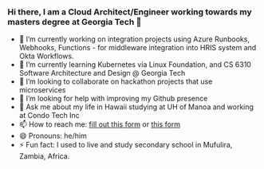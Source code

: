 ### Hi there, I am a Cloud Architect/Engineer working towards my masters degree at Georgia Tech 👋

<!--
**chromilo/chromilo** is a ✨ _special_ ✨ repository because its `README.md` (this file) appears on your GitHub profile.
-->

- 🔭 I’m currently working on integration projects using Azure Runbooks, Webhooks, Functions - for middleware integration into HRIS system and Okta Workflows.
- 🌱 I’m currently learning Kubernetes via Linux Foundation, and CS 6310 Software Architecture and Design @ Georgia Tech
- 👯 I’m looking to collaborate on hackathon projects that use microservices 
- 🤔 I’m looking for help with improving my Github presence
- 💬 Ask me about my life in Hawaii studying at UH of Manoa and working at Condo Tech Inc
- 📫 How to reach me: [fill out this form](https://www.aminsolutions.com/p/contact-us.html) or [this form](https://www.chromiloamin.com/p/contact-me.html)
- 😄 Pronouns: he/him
- ⚡ Fun fact: I used to live and study secondary school in Mufulira, Zambia, Africa.


